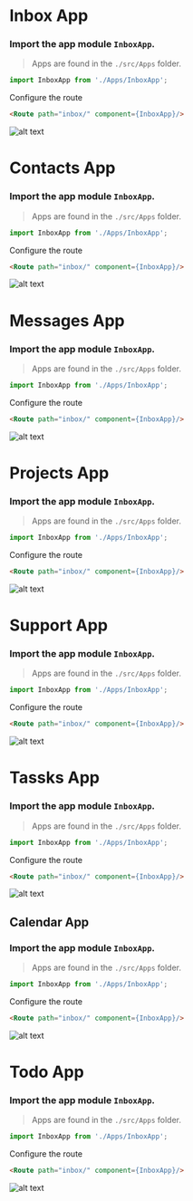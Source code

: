 
# Inbox App

### Import the app module `InboxApp`.
> Apps are found in the `./src/Apps` folder.

```js
import InboxApp from './Apps/InboxApp';
```

Configure the route
```html
<Route path="inbox/" component={InboxApp}/>
```

![alt text](inbox_app.png "Logo Title Text 1" )


# Contacts App

### Import the app module `InboxApp`.
> Apps are found in the `./src/Apps` folder.

```js
import InboxApp from './Apps/InboxApp';
```

Configure the route
```html
<Route path="inbox/" component={InboxApp}/>
```

![alt text](inbox_app.png "Logo Title Text 1" )


# Messages App


### Import the app module `InboxApp`.
> Apps are found in the `./src/Apps` folder.

```js
import InboxApp from './Apps/InboxApp';
```

Configure the route
```html
<Route path="inbox/" component={InboxApp}/>
```

![alt text](inbox_app.png "Logo Title Text 1" )



# Projects App


### Import the app module `InboxApp`.
> Apps are found in the `./src/Apps` folder.

```js
import InboxApp from './Apps/InboxApp';
```

Configure the route
```html
<Route path="inbox/" component={InboxApp}/>
```

![alt text](inbox_app.png "Logo Title Text 1" )



# Support App


### Import the app module `InboxApp`.
> Apps are found in the `./src/Apps` folder.

```js
import InboxApp from './Apps/InboxApp';
```

Configure the route
```html
<Route path="inbox/" component={InboxApp}/>
```

![alt text](inbox_app.png "Logo Title Text 1" )



# Tassks App


### Import the app module `InboxApp`.
> Apps are found in the `./src/Apps` folder.

```js
import InboxApp from './Apps/InboxApp';
```

Configure the route
```html
<Route path="inbox/" component={InboxApp}/>
```

![alt text](inbox_app.png "Logo Title Text 1" )



## Calendar App


### Import the app module `InboxApp`.
> Apps are found in the `./src/Apps` folder.

```js
import InboxApp from './Apps/InboxApp';
```

Configure the route
```html
<Route path="inbox/" component={InboxApp}/>
```

![alt text](inbox_app.png "Logo Title Text 1" )



# Todo App


### Import the app module `InboxApp`.
> Apps are found in the `./src/Apps` folder.

```js
import InboxApp from './Apps/InboxApp';
```

Configure the route
```html
<Route path="inbox/" component={InboxApp}/>
```

![alt text](inbox_app.png "Logo Title Text 1" )
